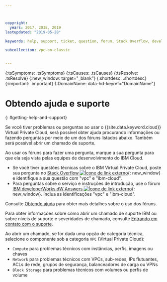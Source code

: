 ```yaml
---



copyright:
  years: 2017, 2018, 2019
lastupdated: "2019-05-28"

keywords: help, support, ticket, question, forum, Stack Overflow, development

subcollection: vpc-on-classic


---
```


<!-- Common attributes used in the template are defined as follows: -->
{:tsSymptoms: .tsSymptoms}
{:tsCauses: .tsCauses}
{:tsResolve: .tsResolve}
{:new_window: target="_blank"}
{:shortdesc: .shortdesc}
{:important: .important}
{:DomainName: data-hd-keyref="DomainName"}


# Obtendo ajuda e suporte
{: #getting-help-and-support}


Se você tiver problemas ou perguntas ao usar o {{site.data.keyword.cloud}} Virtual Private Cloud, será possível obter ajuda procurando informações ou fazendo perguntas por meio de um dos fóruns listados abaixo. Também
será possível abrir um chamado de suporte.

Ao usar os fóruns para fazer uma pergunta, marque a sua pergunta para que ela seja vista pelas equipes de desenvolvimento do IBM Cloud.

* Se você tiver questões técnicas sobre o IBM Virtual Private Cloud, poste sua pergunta no [Stack Overflow ![Ícone de link externo](../icons/launch-glyph.svg "Ícone de link externo")](https://stackoverflow.com/search?q=vpc+ibm-cloud){: new_window} e identifique a sua questão com "vpc" e "ibm-cloud".
* Para perguntas sobre o serviço e instruções de introdução, use o fórum [IBM developerWorks dW Answers ![Ícone de link externo](../icons/launch-glyph.svg "Ícone de link externo")](https://developer.ibm.com/answers/topics/vpc.html?smartspace=ibm-cloud){: new_window}. Inclua as identificações "vpc" e "ibm-cloud".

Consulte
[Obtendo
ajuda](/docs/get-support?topic=get-support-using-avatar) para obter mais detalhes sobre o uso dos fóruns.

Para obter informações sobre como abrir um chamado de suporte IBM ou sobre níveis de suporte e severidades de chamado, consulte [Entrando em contato com o suporte](/docs/get-support?topic=get-support-getting-customer-support).

Ao abrir um chamado, se for dada uma opção de categoria técnica, selecione o componente sob a categoria `VPC` (Virtual Private Cloud):

* `Compute` para problemas técnicos com instâncias, perfis, imagens ou chaves
* `Network` para problemas técnicos com VPCs, sub-redes, IPs flutuantes, ACLs de rede, grupos de segurança, balanceadores de carga ou VPNs
* `Block Storage` para problemas técnicos com volumes ou perfis de volume
